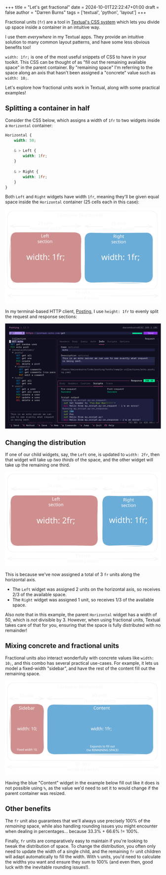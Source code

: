 +++
title = "Let's get fractional"
date = 2024-10-01T22:22:47+01:00
draft = false
author = "Darren Burns"
tags = ['textual', 'python', 'layout']
+++

Fractional units (`fr`) are a tool in [Textual's CSS system](https://textual.textualize.io/guide/CSS/) which lets you divide up space inside a container in an intuitive way.

I use them *everywhere* in my Textual apps.
They provide an intuitive solution to many common layout patterns, and have some less obvious benefits too!

`width: 1fr;` is one of the most useful snippets of CSS to have in your toolkit.
This CSS can be thought of as "fill out the remaining available space" in the parent container.
By "remaining space" I'm referring to the space along an axis that hasn't been assigned a "concrete" value such as `width: 10;`.

Let's explore how fractional units work in Textual, along with some practical examples!

## Splitting a container in half

Consider the CSS below, which assigns a width of `1fr` to two widgets inside a `Horizontal` container:

```scss
Horizontal {
    width: 50;

    & > Left {
        width: 1fr;
    }
    
    & > Right {
        width: 1fr;
    }
}
```

Both `Left` and `Right` widgets have width `1fr`, meaning they'll be given equal space inside the `Horizontal` container (25 cells each in this case):

![FrUnitsEqual.svg](./FrUnitsEqual.svg)

In my terminal-based HTTP client, [Posting](https://github.com/darrenburns/posting), I use `height: 1fr` to evenly split the request and response sections:

![PostingSplit.png](./PostingSplit.png)

## Changing the distribution

If one of our child widgets, say, the `Left` one, is updated to `width: 2fr`, then that widget will take up *two thirds* of the space, and the other widget will take up the remaining one third.

![FrUnitsTwoThirds.svg](./FrUnitsTwoThirds.svg)

This is because we've now assigned a total of 3 `fr` units along the horizontal axis.

- The `Left` widget was assigned 2 units on the horizontal axis, so receives 2/3 of the available space.
- The `Right` widget was assigned 1 unit, so receives 1/3 of the available space.

Also note that in this example, the parent `Horizontal` widget has a width of 50, which is *not* divisible by 3.
However, when using fractional units, Textual takes care of that for you, ensuring that the space is fully distributed with no remainder!

## Mixing concrete and fractional units

Fractional units also interact wonderfully with concrete values like `width: 10;`, and this combo has several practical use-cases.
For example, it lets us model a fixed-width "sidebar", and have the rest of the content fill out the remaining space. 

![FrUnitsFill.svg](./FrUnitsFill.svg)

Having the blue "Content" widget in the example below fill out like it does is not possible using `%`, as the value we'd need to set it to would change if the parent container was resized.


## Other benefits

The `fr` unit also guarantees that we'll always use precisely 100% of the *remaining* space, while also handling rounding issues you might encounter when dealing in percentages... because 33.3% + 66.6% != 100%.

Finally, `fr` units are comparatively easy to maintain if you're looking to tweak the distribution of space. To change the distribution, you often only need to update the width of a single child, and the remaining `fr` unit children will adapt automatically to fill the width. With `%` units, you'd need to calculate the widths you want and ensure they sum to 100% (and even then, good luck with the inevitable rounding issues!).
